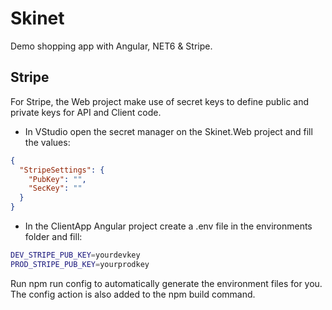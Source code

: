 # Skinet
Demo shopping app with Angular, NET6 &amp; Stripe.

## Stripe
For Stripe, the Web project make use of secret keys to define public and private keys
for API and Client code.

- In VStudio open the secret manager on the Skinet.Web project and fill the values:

````json
{
  "StripeSettings": {
    "PubKey": "",
    "SecKey": ""
  }
}
````

- In the ClientApp Angular project create a .env file in the environments folder and fill:

````bash
DEV_STRIPE_PUB_KEY=yourdevkey
PROD_STRIPE_PUB_KEY=yourprodkey
````

Run npm run config to automatically generate the environment files for you.
The config action is also added to the npm build command.
